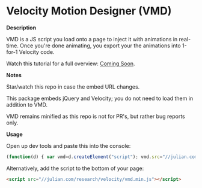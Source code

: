 Velocity Motion Designer (VMD)
===

**Description**

VMD is a JS script you load onto a page to inject it with animations in real-time. Once you're done animating, you export your the animations into 1-for-1 Velocity code.

Watch this tutorial for a full overview: [Coming Soon](http://ComingSoon.com).

**Notes**

Star/watch this repo in case the embed URL changes.

This package embeds jQuery and Velocity; you do not need to load them in addition to VMD.

VMD remains minified as this repo is not for PR's, but rather bug reports only.

**Usage**

Open up dev tools and paste this into the console:  
```javascript
(function(d) { var vmd=d.createElement("script"); vmd.src="//julian.com/research/velocity/vmd.min.js"; d.body.appendChild(vmd); })(document);
```

Alternatively, add the script to the bottom of your page:  
```html
<script src="//julian.com/research/velocity/vmd.min.js"></script>
```



